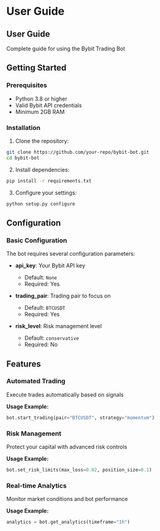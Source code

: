 # User Guide

## User Guide

Complete guide for using the Bybit Trading Bot

## Getting Started

### Prerequisites
- Python 3.8 or higher
- Valid Bybit API credentials
- Minimum 2GB RAM

### Installation

1. Clone the repository:
```bash
git clone https://github.com/your-repo/bybit-bot.git
cd bybit-bot
```

2. Install dependencies:
```bash
pip install -r requirements.txt
```

3. Configure your settings:
```bash
python setup.py configure
```

## Configuration

### Basic Configuration

The bot requires several configuration parameters:


- **api_key**: Your Bybit API key
  - Default: `None`
  - Required: Yes

- **trading_pair**: Trading pair to focus on
  - Default: `BTCUSDT`
  - Required: Yes

- **risk_level**: Risk management level
  - Default: `conservative`
  - Required: No


## Features


### Automated Trading

Execute trades automatically based on signals

**Usage Example:**
```python
bot.start_trading(pair="BTCUSDT", strategy="momentum")
```

### Risk Management

Protect your capital with advanced risk controls

**Usage Example:**
```python
bot.set_risk_limits(max_loss=0.02, position_size=0.1)
```

### Real-time Analytics

Monitor market conditions and bot performance

**Usage Example:**
```python
analytics = bot.get_analytics(timeframe="1h")
```
